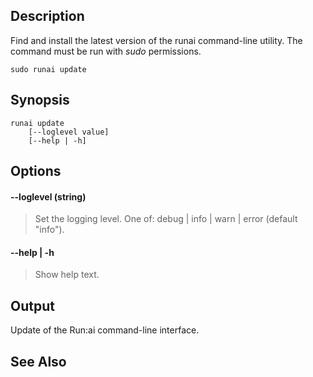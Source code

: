 ## Description

Find and install the latest version of the runai command-line utility. The command must be run with _sudo_ permissions.

```
sudo runai update
```

## Synopsis

``` shell
runai update 
    [--loglevel value] 
    [--help | -h]
```


## Options

#### --loglevel (string)

>  Set the logging level. One of: debug | info | warn | error (default "info").

#### --help | -h

>  Show help text.

## Output

Update of the Run:ai command-line interface.

## See Also